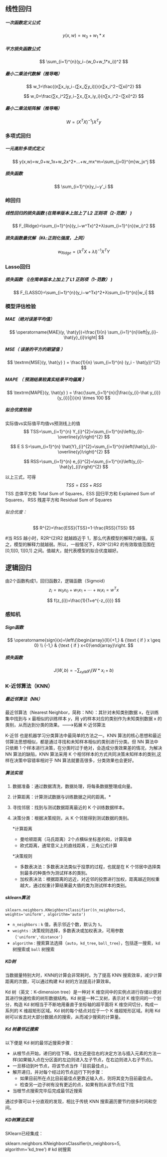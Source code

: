 ## 线性回归

##### 一次函数定义公式

$$
y(x,w)=w_0+w_1*x
$$

##### 平方损失函数公式

$$
\sum_{i=1}^{n}(y_i−(w_0+w_1*x_i))^2
$$

##### 最小二乘法代数解（推导略）

$$
w_1=\frac{(n∑x_iy_i−(∑x_i∑y_i))}{n∑x_i^2−(∑xi)^2}
$$

$$
w_0=\frac{∑x_i^2∑y_i−∑x_i∑x_iy_i}{n∑x_i^2−(∑xi)^2}
$$

##### 最小二乘法矩阵解（推导略）

$$
W=(X^TX)^{-1})X^Ty
$$

### 多项式回归

##### 一元高阶多项式定义

$$
y(x,w)=w_0+w_1x+w_2x^2+…+w_mx^m=\sum_{j=0}^{m}w_jx^j
$$

##### 损失函数

$$
\sum_{i=1}^{n}y_i−y'_i
$$

### 岭回归

##### 线性回归的损失函数   (在简单版本上加上了 L2 正则项（2-范数） )

$$
F_{Ridge}=\sum_{i=1}^{n}(y_i−w^Tx)^2+λ\sum_{i=1}^{n}(w_i)^2
$$

##### 损失函数最优解（#λ:正则化强度，上同）

$$
w_{Ridge}=(X^TX+λI)^{−1}X^TY
$$

### Lasso回归

##### 损失函数 （(在简单版本上加上了 L1 正则项（1-范数） )

$$
F_{LASSO}=\sum_{i=1}^{n}(y_i−w^Tx)^2+λ\sum_{i=1}^{n}|w_i|
$$

### 模型评估检验

##### MAE（绝对误差平均值）

$$
\operatorname{MAE}(y, \hat{y})=\frac{1}{n} \sum_{i=1}^{n}\left|y_{i}-\hat{y}_{i}\right|
$$

##### MSE（ 误差的平方的期望值 ）

$$
\textrm{MSE}(y, \hat{y} ) = \frac{1}{n} \sum_{i=1}^{n} (y_i - \hat{y})^{2}
$$

##### MAPE （ 预测结果较真实结果平均偏离 ）

$$
\textrm{MAPE}(y, \hat{y} ) = \frac{\sum_{i=1}^{n}{|\frac{y_{i}-\hat y_{i}}{y_{i}}|}}{n} \times 100
$$



##### 拟合优度检验

实际值vs实际值平均值vs预测线上的值
$$
TSS=\sum_{i=1}^{n} Y_{i}^{2}=\sum_{i=1}^{n}\left(y_{i}-\overline{y}\right)^{2}
$$

$$
E S S=\sum_{i=1}^{n} \hat{Y}_{i}^{2}=\sum_{i=1}^{n}\left(\hat{y}_{i}-\overline{y}\right)^{2}
$$

$$
RSS=\sum_{i=1}^{n} e_{i}^{2}=\sum_{i=1}^{n}\left(y_{i}-\hat{y}_{i}\right)^{2}
$$

以上三式，可得
$$
TSS=ESS+RSS
$$
 TSS 总体平方和 Total Sum of Squares，ESS 回归平方和 Explained Sum of Squares， RSS 残差平方和 Residual Sum of Squares 

###### 拟合优度：

$$
R^{2}=\frac{ESS}{TSS}=1-\frac{RSS}{TSS}
$$

#当 RSS 越小时，R2R^{2}R2 就越趋近于 1，那么代表模型的解释力越强。反之，模型的解释力就越弱。所以，一般情况下，R2R^{2}R2 的有效取值范围在 [0,1][0, 1][0,1] 之间。值越大，就代表模型的拟合优度越好。 

## 逻辑回归

由2个函数构成1，回归函数2，逻辑函数（Sigmoid）
$$
z_{i} = {w_0}{x_0} + {w_1}{x_1} + \cdots + {w_i}{x_i} = {w^T}x
$$

$$
f(z_{i})=\frac{1}{1+e^{-z_{i}}}
$$



### 感知机

##### Sign函数

$$
\operatorname{sign}(x)=\left\{\begin{array}{ll}{+1,} & {\text { if } x \geq 0} \\ {-1,} & {\text { if }  x<0}\end{array}\right.
$$

##### 损失函数

$$
J(W,b) = - \sum_{x_i\epsilon M} y_i(W*x_{i}+b)
$$

### K-近邻算法（KNN）

##### 最近邻算法（NN）

最近邻算法（Nearest Neighbor，简称：NN）：其针对未知类别数据 x，在训练集中找到与 x 最相似的训练样本 *y*，用 y的样本对应的类别作为未知类别数据 x 的类别，从而达到分类的效果。--->拓展  K-近邻算法

K-近邻 也是机器学习分类算法中最简单的方法之一。KNN 算法的核心思想和最近邻算法思想相似，都是通过寻找和未知样本相似的类别进行分类。但 NN 算法中只依赖 1 个样本进行决策，在分类时过于绝对，会造成分类效果差的情况，为解决 NN 算法的缺陷，KNN 算法采用 K 个相邻样本的方式共同决策未知样本的类别,这样在决策中容错率相对于 NN 算法就要高很多，分类效果也会更好。

##### 算法实现

1. 数据准备：通过数据清洗，数据处理，将每条数据整理成向量。  

2. 计算距离：计算测试数据与训练数据之间的距离。*  

3. 寻找邻居：找到与测试数据距离最近的 K 个训练数据样本。  

4. 决策分类：根据决策规则，从 K 个邻居得到测试数据的类别。

   *计算距离

   - 曼哈顿距离（马氏距离）2个点横纵坐标差的和，计算简单
   - 欧式距离，通常意义上的直线距离 ，三角公式计算

   *决策规则

   - 多数表决法：多数表决法类似于投票的过程，也就是在 K 个邻居中选择类别最多的种类作为测试样本的类别。  
   - 加权表决法：根据距离的远近，对近邻的投票进行加权，距离越近则权重越大，通过权重计算结果最大值的类为测试样本的类别。

##### sklearn算法

```
sklearn.neighbors.KNeighborsClassifier((n_neighbors=5, weights='uniform', algorithm='auto')
```

- `n_neighbors` : `k` 值，表示邻近个数，默认为 `5`。
- `weights` : 决策规则选择，多数表决或加权表决，可用参数（`'uniform'`,`'distance'`）
- `algorithm` : 搜索算法选择（`auto`，`kd_tree`, `ball_tree`），包括逐一搜索，`kd` 树搜索或 `ball` 树搜索

##### KD树

当数据量特别大时，KNN的计算会非常耗时。为了提高 KNN 搜索效率，减少计算距离的次数，可以通过构建 Kd 树的方法提高计算效率。

Kd 树（英文：K-dimension tree）是一种对 K 维空间中的实例点进行存储以便对其进行快速检索的树形数据结构。Kd  树是一种二叉树，表示对 K 维空间的一个划分，构造 Kd 树相当于不断地用垂直于坐标轴的超平面将 K 维空间切分，构成一系列的 K  维超矩形区域。Kd 树的每个结点对应于一个 K 维超矩形区域。利用 Kd 树可以省去对大部分数据点的搜索，从而减少搜索的计算量。

##### Kd 树最邻近搜索

以下便是 Kd 树的最邻近搜索步骤：

- 从根节点开始，递归的往下移。往左还是往右的决定方法与插入元素的方法一样(如果输入点在分区面的左边则进入左子节点，在右边则进入右子节点)。  
- 一旦移动到叶节点，将该节点当作「目前最佳点」。 
- 解开递归，并对每个经过的节点运行下列步骤：  
  - 如果目前所在点比目前最佳点更靠近输入点，则将其变为目前最佳点。  
  - 检查另一边子树有没有更近的点，如果有则从该节点往下找  
- 当根节点搜索完毕后完成最邻近搜索

通过步骤可以十分直观的发现，相比于传统 KNN 搜索遍历要节约很多时间和空间。

##### KD树算法实现

SKlearn已经集成：

sklearn.neighbors.KNeighborsClassifier(n_neighbors=5, algorithm='kd_tree')  # kd 树搜索